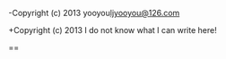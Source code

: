 -Copyright (c) 2013 yooyou<ljyooyou@126.com>

+Copyright (c) 2013 I do not know what I can write here!

==
